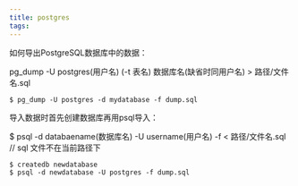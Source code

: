 ```yaml
---
title: postgres
tags:
---
```


如何导出PostgreSQL数据库中的数据：

pg_dump -U postgres(用户名)  (-t 表名)  数据库名(缺省时同用户名)  > 路径/文件名.sql

```
$ pg_dump -U postgres -d mydatabase -f dump.sql
```

导入数据时首先创建数据库再用psql导入：

$ psql -d databaename(数据库名) -U username(用户名) -f < 路径/文件名.sql  // sql 文件不在当前路径下


```
$ createdb newdatabase
$ psql -d newdatabase -U postgres -f dump.sql
```
